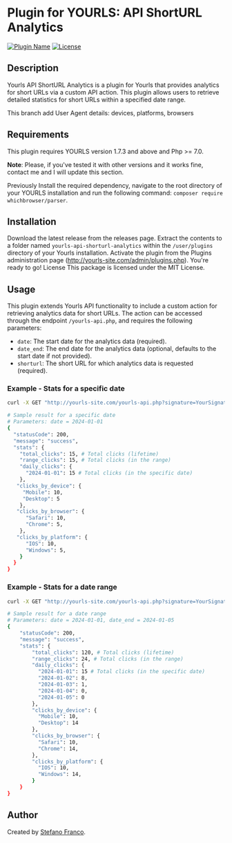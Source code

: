 # Plugin for YOURLS: API ShortURL Analytics

[![Plugin Name](https://img.shields.io/badge/Plugin%20Name-ShortURL%20Analytics-blue)](https://github.com/stefanofranco/yourls-api-shorturl-analytics)
[![License](https://img.shields.io/badge/License-MIT-yellow.svg)](https://opensource.org/licenses/MIT)

## Description

Yourls API ShortURL Analytics is a plugin for Yourls that provides analytics for short URLs via a custom API action. This plugin allows users to retrieve detailed statistics for short URLs within a specified date range.

This branch add User Agent details: devices, platforms, browsers

## Requirements

This plugin requires YOURLS version 1.7.3 and above and Php >= 7.0.

**Note**: Please, if you've tested it with other versions and it works fine, contact me and I will update this section.

Previously Install the required dependency, navigate to the root directory of your YOURLS installation and run the following command: `composer require whichbrowser/parser`.

## Installation
Download the latest release from the releases page.
Extract the contents to a folder named `yourls-api-shorturl-analytics` within the `/user/plugins` directory of your Yourls installation.
Activate the plugin from the Plugins administration page (http://yourls-site.com/admin/plugins.php).
You're ready to go!
License
This package is licensed under the MIT License.

## Usage

This plugin extends Yourls API functionality to include a custom action for retrieving analytics data for short URLs. The action can be accessed through the endpoint `/yourls-api.php`, and requires the following parameters:

- `date`: The start date for the analytics data (required).
- `date_end`: The end date for the analytics data (optional, defaults to the start date if not provided).
- `shorturl`: The short URL for which analytics data is requested (required).

### Example - Stats for a specific date

```bash
curl -X GET "http://yourls-site.com/yourls-api.php?signature=YourSignature&action=shorturl_analytics&date=2024-01-01&shorturl=abc123"
```
```bash
# Sample result for a specific date
# Parameters: date = 2024-01-01
{
  "statusCode": 200,
  "message": "success",
  "stats": {
    "total_clicks": 15, # Total clicks (lifetime)
    "range_clicks": 15, # Total clicks (in the range)
    "daily_clicks": {
      "2024-01-01": 15 # Total clicks (in the specific date)
    },
   "clicks_by_device": {
     "Mobile": 10,
     "Desktop": 5
    },
   "clicks_by_browser": {
      "Safari": 10,
      "Chrome": 5,
    },
   "clicks_by_platform": {
      "IOS": 10,
      "Windows": 5,
    }
  }
}
```

### Example - Stats for a date range

```bash
curl -X GET "http://yourls-site.com/yourls-api.php?signature=YourSignature&action=shorturl_analytics&date=2024-01-01&date_end=2024-12-31&shorturl=abc123"
```

```bash
# Sample result for a date range
# Parameters: date = 2024-01-01, date_end = 2024-01-05
{
    "statusCode": 200,
    "message": "success",
    "stats": {
        "total_clicks": 120, # Total clicks (lifetime)
        "range_clicks": 24, # Total clicks (in the range)
        "daily_clicks": {
          "2024-01-01": 15 # Total clicks (in the specific date)
          "2024-01-02": 8,
          "2024-01-03": 1,
          "2024-01-04": 0,
          "2024-01-05": 0
        },
        "clicks_by_device": {
          "Mobile": 10,
          "Desktop": 14
        },
        "clicks_by_browser": {
          "Safari": 10,
          "Chrome": 14,
        },
        "clicks_by_platform": {
          "IOS": 10,
          "Windows": 14,
        }
    }
}
```

## Author
Created by [Stefano Franco](https://github.com/stefanofranco/yourls-api-shorturl-analytics).
